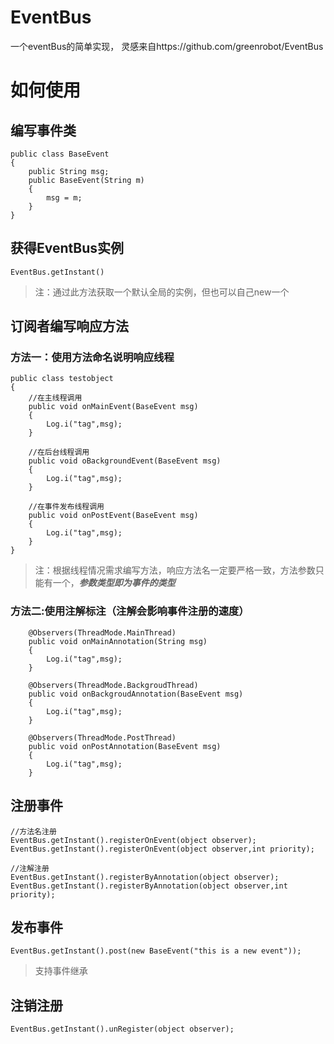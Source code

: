 # EventBus
一个eventBus的简单实现， 灵感来自https://github.com/greenrobot/EventBus

# 如何使用

## 编写事件类
```
public class BaseEvent
{
    public String msg;
    public BaseEvent(String m)
    {
        msg = m;
    }
}
```

## 获得EventBus实例

```
EventBus.getInstant()
```
> 注：通过此方法获取一个默认全局的实例，但也可以自己new一个

## 订阅者编写响应方法
### 方法一：使用方法命名说明响应线程
```
public class testobject
{
    //在主线程调用
    public void onMainEvent(BaseEvent msg)
    {
        Log.i("tag",msg);
    }
    
    //在后台线程调用
    public void oBackgroundEvent(BaseEvent msg)
    {
        Log.i("tag",msg);
    }

    //在事件发布线程调用
    public void onPostEvent(BaseEvent msg)
    {
        Log.i("tag",msg);
    }
}
```
>注：根据线程情况需求编写方法，响应方法名一定要严格一致，方法参数只能有一个，***参数类型即为事件的类型***

### 方法二:使用注解标注（注解会影响事件注册的速度）
```
    @Observers(ThreadMode.MainThread)
    public void onMainAnnotation(String msg)
    {
        Log.i("tag",msg);
    }

    @Observers(ThreadMode.BackgroudThread)
    public void onBackgroudAnnotation(BaseEvent msg)
    {
        Log.i("tag",msg);
    }

    @Observers(ThreadMode.PostThread)
    public void onPostAnnotation(BaseEvent msg)
    {
        Log.i("tag",msg);
    }
```

## 注册事件
```
//方法名注册
EventBus.getInstant().registerOnEvent(object observer);
EventBus.getInstant().registerOnEvent(object observer,int priority);

//注解注册
EventBus.getInstant().registerByAnnotation(object observer);
EventBus.getInstant().registerByAnnotation(object observer,int priority);
```

## 发布事件
```
EventBus.getInstant().post(new BaseEvent("this is a new event"));
```
>支持事件继承

## 注销注册
```
EventBus.getInstant().unRegister(object observer);
```
